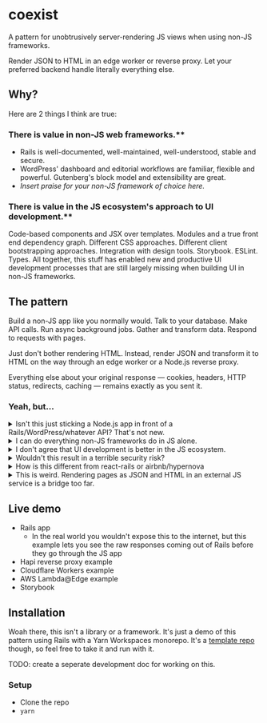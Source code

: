 # coexist

A pattern for unobtrusively server-rendering JS views when using non-JS frameworks.

Render JSON to HTML in an edge worker or reverse proxy. Let your preferred backend handle literally everything else.

## Why?

Here are 2 things I think are true:

### There is value in non-JS web frameworks.**

- Rails is well-documented, well-maintained, well-understood, stable and secure.
- WordPress' dashboard and editorial workflows are familiar, flexible and powerful. Gutenberg's block model and extensibility are great.
- *Insert praise for your non-JS framework of choice here.*

### There is value in the JS ecosystem's approach to UI development.**

Code-based components and JSX over templates. Modules and a true front end dependency graph. Different CSS approaches. Different client bootstrapping approaches. Integration with design tools. Storybook. ESLint. Types.
All together, this stuff has enabled new and productive UI development processes that are still largely missing when building UI in non-JS frameworks.

## The pattern

Build a non-JS app like you normally would. Talk to your database. Make API calls. Run async background jobs. Gather and transform data. Respond to requests with pages.

Just don't bother rendering HTML. Instead, render JSON and transform it to HTML on the way through an edge worker or a Node.js reverse proxy.

Everything else about your original response — cookies, headers, HTTP status, redirects, caching — remains exactly as you sent it.

### Yeah, but...

<details>
  <summary>Isn't this just sticking a Node.js app in front of a Rails/WordPress/whatever API? That's not new.</summary>

  Kind of.

  It's a short, but very consequential leap from server-rendered React to a JS app responsible for routing, auth, data fetching and transformation, async job processing, isomorphic everything, and more.

  In the real world, this model has tended to give JS far more responsibility than it needs, ditching a lot of the out-of-the-box value provided by non-JS frameworks.

  Coexist pushes as much as possible back to your preferred non-JS backend. JS is left with one job: transforming JSON into a web page.
</details>

<details>
  <summary>I can do everything non-JS frameworks do in JS alone.</summary>

  Cool. You probably don't need this.
</details>

<details>
  <summary>I don't agree that UI development is better in the JS ecosystem.</summary>

  Cool. I disagree. That's OK 🤗 open an issue and give me your thoughts.
</details>

<details>
  <summary>Wouldn't this result in a terrible security risk?</summary>

  Whoops. Mea culpa. I haven't used this pattern in anger on anything yet. This repo is a quick exploration of a thought bubble. Please open an issue 🙂
</details>

<details>
  <summary>How is this different from react-rails or airbnb/hypernova</summary>

  Those projects achieve React SSR in a Rails app by shoehorning a not-very-Railsy thing right into the middle of Rails' usual request/response lifecycle — hypernova makes a HTTP request; react-rails shells out to a Node.js process (as does its WordPress cousin [react-wp-ssr](https://github.com/humanmade/react-wp-ssr)).

  This means you now need prod Node.js infrastructure, and importantly your Rails app (and your ability to serve HTML or upgrade Rails) become tightly coupled to those libraries.

  (I love both of those projects so this isn't a diss. If you're comfortable with them, use them. The issue count and last activity dates on both aren't very confidence-inspiring though.)

  In contrast, the coexist approach doesn't require you to change anything fundamental like that in your backend framework. Just render JSON instead of HTML.
</details>

<details>
  <summary>This is weird. Rendering pages as JSON and HTML in an external JS service is a bridge too far.</summary>

  Conceptually I think it's pretty close to client-only rendering — just with the rendering step nudged a few miles down the road from the browser to a CDN edge worker. But like every solution, this one comes with tradeoffs. Good on you for weighing them up, thanks for reading 🙂
</details>

## Live demo

- Rails app
  - In the real world you wouldn't expose this to the internet, but this example lets you see the raw responses coming out of Rails before they go through the JS app
- Hapi reverse proxy example
- Cloudflare Workers example
- AWS Lambda@Edge example
- Storybook

## Installation

Woah there, this isn't a library or a framework. It's just a demo of this pattern using Rails with a Yarn Workspaces monorepo. It's a [template repo](https://docs.github.com/en/github/creating-cloning-and-archiving-repositories/creating-a-repository-from-a-template) though, so feel free to take it and run with it.

TODO: create a seperate development doc for working on this.

### Setup

- Clone the repo
- `yarn`
